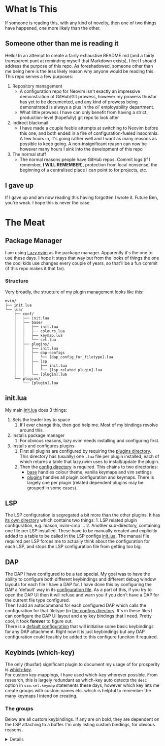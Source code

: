 # What Is This
If someone is reading this, with any kind of novelty, then one of two things have happened, one more likely than the other.
## Someone other than me is reading it
Hello! In an attempt to create a fairly exhaustive README.md (and a fairly transparent punt at reminding myself that Markdown exists), I feel I should address the purpose of this repo. 
As foreshadowed, someone other than me being here is the less likely reason why anyone would be reading this. This repo serves a few purposes:
1. Repository management
     * A configuration repo for Neovim isn't exactly an impressive demonstration of GitHub/Git prowess, however my prowess thusfar has yet to be documented, and any kind of prowess being
       demonstrated is always a plus in the ol' employability department.
     * What little prowess I have can only benefit from having a strict, production-level (hopefully) git repo to look after
2. Indirect blackmail
     * I have made a couple feeble attempts at switching to Neovim before this one, and both ended in a fire of configuration-fueled insoomnia. A few hours in, it's going rather well and
       I want as many reasons as possible to keep going. A non-insignificant reason can now be however many hours I sink into the development of this repo
3. The normal stuff
     * The normal reasons people have GitHub repos. Commit logs (if I remember, **I WILL REMEMBER**), protection from local nonsense, the beginning of a centralised place I can point to
       for projects, etc.

## I gave up
If I gave up and am now reading this having forgotten I wrote it. Future Ben, you're weak. I hope this is never the case.

# The Meat
## Package Manager
I am using [Lazy.nvim](https://github.com/folke/lazy.nvim) as the package manager. Apparently it's the one to use these days. I hope it stays that way but from the looks of things the
one the cool kids use changes every couple of years, so that'll be a fun commit (if this repo makes it that far).
### Structure
Very broadly, the structure of my plugin management looks like this:   
```
nvim/
├── init.lua
└── lua/
    ├── conf/
    │   ├── init.lua
    │   ├── base/
    │   │   ├── init.lua
    │   │   ├── colours.lua
    │   │   ├── keymap.lua
    │   │   └── set.lua
    │   ├── plugins/
    │   │   ├── init.lua
    │   │   ├── dap-configs
    │   │   │   └── [dap_config_for_filetype].lua
    │   │   ├── lsp
    │   │   │   ├── init.lua
    │   │   │   └── [lsp_related_plugin].lua
    │   │   └── [plugin].lua
    └── plugins/
        └── [plugin].lua
```
## init.lua
My main [init.lua](nvim-config/init.lua) does 3 things:
1. Sets the leader key to space
    1. If I ever change this, then god help me. Most of my bindings revolve around this.
2. Installs package manager
    1. For obvious reasons, lazy.nvim needs installing and configuring first.
3. Installs and configures plugins    
    1. First all plugins are configured by requiring the [plugins directory](nvim-config/plugins). This directory has (usually) one `.lua` file per plugin installed, each of which returns
        a table that lazy.nvim uses to install/update the plugin.   
    2. Then the [config directory](nvim-config/config) is required. This chains to two directories:   
        * [base](nvim-config/config/base) handles colour theme, vanilla keymaps and vim settings   
        * [plugins](nvim-config/config/plugins) handles all plugin configuration and keymaps. There is largely one per plugin (related dependent plugins may be grouped in some cases).

## LSP
The LSP configuration is segregated a bit more than the other plugins. It has [its own directory](nvim-config/config/plugins/lsp) which contains two things:
    1. LSP related plugin configuration, e.g. mason, nvim-cmp ...
    2. Another sub-directory, containing one file per LSP installed. These have to be manually created and explicitly added to a table to be called in the LSP configs [init.lua](nvim/config/plugins/lsp/lsp_configs/init.lua).
The manual file required per LSP forces me to actually think about the configuration for each LSP, and stops the LSP configuration file from getting too big.

## DAP
The DAP I have configured to be a tad special. My goal was to have the ability to configure both different keybindings and different debug window layouts for each file I have a DAP for.
I have done this by configuring the DAP a 'default' way in its [configuration file](nvim-config/config/plugins/dap-config.lua). As a part of this, if you try to open the DAP UI then it will
refuse and warn you if you don't have a DAP for the current file type configured.   
Then I add an autocommand for each configured DAP which calls the configuration for that filetype (in [the configs directory](nvim-config/config/plugins/dap-configs). It's in these files I can
configure the DAP UI layout and any key bindings that I need. Pretty cool, it took **forever** to figure out.   
There is a [default configuration](nvim-config/config/plugins/dap-configs/default.lua) that will initialise some basic keybindings for any DAP attachment. Right now it is just keybindings but any DAP
configuration could feasibly be added to this configure funciton if required.

## Keybinds (which-key)
The only (thusfar) significant plugin to document my usage of for prosperity is [which-key](https://github.com/folke/which-key.nvim).   
For custom key-mappings, I have used which-key wherever possible. From research, this is largely redundant as which-key auto detects the `desc` option in `vim.set.keymap` statements these days,
however which key lets me create groups with custom names etc. which is helpful to remember the many keymaps I intend on creating.
### The groups
Below are all custom keybindings. If any are on bold, they are dependent on the LSP attaching to a buffer. I'm only listing custom bindings, for obvious reasons.
<details>
  
* **System**: `<leader>`    
    This is the bottom layer of keymaps that begin with the leader key. It contains utility keymaps (as broad and non-specific as that term is)
    * `<leader>`
        * Source current file. Basically runs it, mainly for things like configuration.
    * `e`
        * Open nvim tree (or NetFW if nvim tree isn't installed for some reason)
    * `Y`
        * Yank line to system clipboard
    * `y`
        * Yank selection to system clipboard
    * `p`
        * Paste selection without nuking yank buffer
    * `r`
        * Rename token under cursor (find and replace in file)
 
          
        **Code**: `c`   
        Any keymaps to do with code semantics (not gotos)
        * `a`
            * **Select a code action**
        * `d`
            * Open diagnostic for diag. under cursor
        * `f`
            * **Format code globally (in normal mode) or for selection (in visual mode)**
        * `l`
            * Sets location list to diagnostics of current file
        * `r`
            * **Rename symbol under cursor**


        **Debug**: `d`
        Any keymaps that interact with the nvim debug adapter (nvim-dap), these will only work if a valid DAP is configured (see above)
        * `b`
            * Toggle breakpoint on this line
        * `B`
            * Clear all breakpoints in file
        * `c`
            * Continue running the program
        * `e`
            * Evaluate an expression in a floating window
        * `i`
            * Inspect current variable value
        * `t`
            * Toggles the debug elements
        * `x`
            * Terminate the session
 
              
        **Find**: `f`   
        Any keymaps to find something using telescope (usually files, strings or references)
        * `b`
            * Find buffer in open buffers
        * `f`
            * Find file in cwd (wherever `vi` was run from)
        * `d`
            * Find in diagnostics for file
        * `o`
            * Find old files from open history
        * `r`
            * Find references to token under cursor
        * `s`
            * Find string statically
            * Pre-enter string, and then telescope through resultant files
        * `S`
            * Find string dynamically
            * Telescope updates files as you type string (but cannot search through resultant files)
        * `u`
            * Find a previous undo in the undo tree

               
        **Open**: `o`   
        Any keymaps that open a menu
        * `m`
            * Opens Mason to configure LSP server installs etc.
        * `n`
            * Opens NoneLS info to see what's going on with non-LSP formatting, linting etc.
        * `p`
            * Opens plugin manager (at time of writing, lazy.nvim)
         
              
* **Goto**: `g`   
    Any keymaps that go to a place in the file
    * `d`
        * **Go to definition of token under cursor**
    * `D`
        * **Go to declaration of token under cursor**
    * `i`
        * **Go to implementation of function under cursor**
    * `r`
        * **Go to references of token under cursor**
        * Opens in-line pop-up for local buffer only (as opposed to <leader>fr
    * `t`
        * **Go to type definition of token under cursor**  


* **Trouble**: `t`   
    Any keymaps that interact with trouble
    * `d`
        * Open document diagnostics
    * `l`
        * Open location list
    * `q`
        * Open quickfix list
    * `r`
        * **Open references to token under cursor**
    * `t`
        * Toggle Trouble window (basically reruns last Trouble search)
    * `w`
        * Open workspace diagnostics
    * `x`
        * Close trouble
</details>

    
